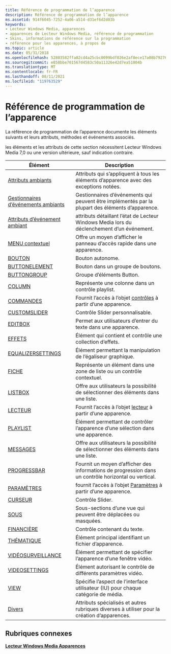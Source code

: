 ```yaml
---
title: Référence de programmation de l’apparence
description: Référence de programmation de l’apparence
ms.assetid: 914f6045-7252-4a06-a514-d31ef6d2d03b
keywords:
- Lecteur Windows Media, apparences
- apparences de Lecteur Windows Media, référence de programmation
- Skins, informations de référence sur la programmation
- référence pour les apparences, à propos de
ms.topic: article
ms.date: 05/31/2018
ms.openlocfilehash: 52803582ffa02cd4a25cbc0099bdf026e2af8ece17a08b7927669bb6df0d6cc7
ms.sourcegitcommit: e858bbe701567d4583c50a11326e42d7ea51804b
ms.translationtype: MT
ms.contentlocale: fr-FR
ms.lasthandoff: 08/11/2021
ms.locfileid: "119763529"
---
```

# <a name="skin-programming-reference"></a>Référence de programmation de l’apparence

La référence de programmation de l’apparence documente les éléments suivants et leurs attributs, méthodes et événements associés.

les éléments et les attributs de cette section nécessitent Lecteur Windows Media 7,0 ou une version ultérieure, sauf indication contraire.



| Élément                                                  | Description                                                                         |
|----------------------------------------------------------|-------------------------------------------------------------------------------------|
| [Attributs ambiants](ambient-attributes.md)             | Attributs qui s’appliquent à tous les éléments d’apparence avec des exceptions notées.                   |
| [Gestionnaires d’événements ambiants](ambient-event-handlers.md)     | Gestionnaires d’événements qui peuvent être implémentés par la plupart des éléments d’apparence.                       |
| [Attributs d’événement ambiant](ambient-event-attributes.md) | attributs détaillant l’état de Lecteur Windows Media lors du déclenchement d’un événement.      |
| [MENU contextuel](automenu-element.md)                         | Offre un moyen d’afficher le panneau d’accès rapide dans une apparence.                         |
| [BOUTON](button-element.md)                             | Bouton autonome.                                                                |
| [BUTTONELEMENT](buttonelement-element.md)               | Bouton dans un groupe de boutons.                                                     |
| [BUTTONGROUP](buttongroup-element.md)                   | Groupe d’éléments Button.                                                         |
| [COLUMN](column-element.md)                             | Représente une colonne dans un contrôle playlist.                                      |
| [COMMANDES](controls-element.md)                         | Fournit l’accès à l’objet [contrôles](controls-object.md) à partir d’une apparence.   |
| [CUSTOMSLIDER](customslider-element.md)                 | Contrôle Slider personnalisable.                                                      |
| [EDITBOX](editbox-element.md)                           | Permet aux utilisateurs d’entrer du texte dans une apparence.                               |
| [EFFETS](effects-element.md)                           | Élément qui contient et contrôle une collection d’effets.                      |
| [EQUALIZERSETTINGS](equalizersettings-element.md)       | Élément permettant la manipulation de l’égaliseur graphique.                          |
| [FICHE](item-element.md)                                 | Représente un élément dans une zone de liste ou un contrôle contextuel.                                 |
| [LISTBOX](listbox-element.md)                           | Offre aux utilisateurs la possibilité de sélectionner des éléments dans une liste.                               |
| [LECTEUR](player-element.md)                             | Fournit l’accès à l’objet [lecteur](player-object.md) à partir d’une apparence.       |
| [PLAYLIST](playlist-element.md)                         | Élément permettant de contrôler l’apparence d’une sélection dans une apparence.              |
| [MESSAGES](popup-element.md)                               | Offre aux utilisateurs la possibilité de sélectionner des éléments dans une liste.                               |
| [PROGRESSBAR](progressbar-element.md)                   | Fournit un moyen d’afficher des informations de progression dans un contrôle horizontal ou vertical. |
| [PARAMÈTRES](settings-element.md)                         | fournit l’accès à l’objet [Paramètres](settings-object.md) à partir d’une apparence.   |
| [CURSEUR](slider-element.md)                             | Contrôle Slider.                                                                   |
| [SOUS](subview-element.md)                           | Sous-sections d’une vue qui peuvent être déplacées ou masquées.                              |
| [FINANCIÈRE](text-element.md)                                 | Contrôle contenant du texte.                                                          |
| [THÉMATIQUE](theme-element.md)                               | Élément principal identifiant un fichier d’apparence.                                           |
| [VIDÉOSURVEILLANCE](video-element.md)                               | Élément permettant de spécifier l’apparence d’une fenêtre vidéo.                         |
| [VIDEOSETTINGS](videosettings-element.md)               | Élément autorisant le contrôle de différents paramètres vidéo.                              |
| [VIEW](view-element.md)                                 | Spécifie l’aspect de l’interface utilisateur (IU) pour chaque catégorie de média.       |
| [Divers](miscellaneous.md)                       | Attributs spécialisés et autres rubriques diverses à utiliser pour la création d’apparences.    |



 

## <a name="related-topics"></a>Rubriques connexes

<dl> <dt>

[**Lecteur Windows Media Apparences**](windows-media-player-skins.md)
</dt> </dl>

 

 





